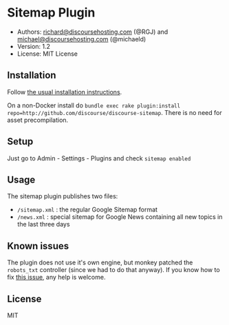 # Sitemap Plugin

* Authors: richard@discoursehosting.com (@RGJ) and michael@discoursehosting.com (@michaeld)
* Version: 1.2
* License: MIT License

## Installation

Follow [the usual installation instructions](https://meta.discourse.org/t/install-plugins-in-discourse/19157).

On a non-Docker install do `bundle exec rake plugin:install repo=http://github.com/discourse/discourse-sitemap`. There is no need for asset precompilation.

## Setup 

Just go to Admin - Settings - Plugins and check `sitemap enabled`

## Usage 

The sitemap plugin publishes two files:

* `/sitemap.xml` : the regular Google Sitemap format
* `/news.xml` : special sitemap for Google News containing all new topics in the last three days

## Known issues

The plugin does not use it's own engine, but monkey patched the `robots_txt` controller (since we had to do that anyway).
If you know how to fix [this issue](https://meta.discourse.org/t/help-wanted-on-plugin-controller/40258), any help is welcome.

## License

MIT

